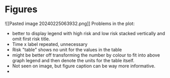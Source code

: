 # Figures 
 ![[Pasted image 20240225063932.png]]
 Problems in the plot:
 - better to display legend with high risk and low risk stacked vertically and omit first risk title.
 - Time x label repeated, unnecessary
 - Risk "table" shows no unit for the values in the table
 - might be better off transforming the number by colour to fit into above graph legend and then denote the units for the table itself.
 - Not seen on image, but figure caption can be way more informative.
 - 